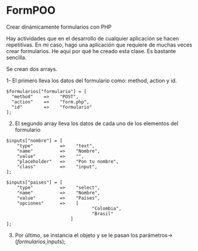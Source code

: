 FormPOO
=======

Crear dinámicamente formularios con PHP

Hay actividades que en el desarrollo de cualquier aplicación se hacen repetitivas. 
En mi caso, hago una aplicación que requiere de muchas veces crear formularios. 
He aquí por qué he creado esta clase. Es bastante sencilla.

Se crean dos arrays.

  1- El primero lleva los datos del formulario como: method, action y id.
    
    $formularios["formulario"] = [
  	  "method"    =>    "POST",
  	  "action"    =>    "form.php",
  	  "id"        =>    "formulario"
    ];
  
  2. El segundo array lleva los datos de cada uno de los elementos del formulario

  	$inputs["nombre"] = [
  		"type"          =>    "text",
  		"name"          =>    "Nombre",
  		"value"         =>    "",
  		"placeholder"   =>    "Pon tu nombre",
  		"class"         =>    "input",
  	];
  	
  	$inputs["paises"] = [
  		"type"          =>    "select",
  		"name"          =>    "Nombre",
  		"value"         =>    "Países",
  		"opciones"      =>    [
                        			"Colombia",
                        			"Brasil"
  	                      	]
  	];
  	
  3. Por último, se instancia el objeto y se le pasan los parámetros->($formularios,$inputs);
